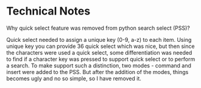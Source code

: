 Technical Notes
===============


Why quick select feature was removed from python search select (PSS)?

Quick select needed to assign a unique key (0-9, a-z) to each item. Using
unique key you can provide 36 quick select which was nice, but then since the
characters were used a quick select, some differentiation was needed to find if
a character key was pressed to support quick select or to perform a search. To
make support such a distinction, two modes - command and insert were added to
the PSS. But after the addition of the modes, things becomes ugly and no so
simple, so I have removed it.
